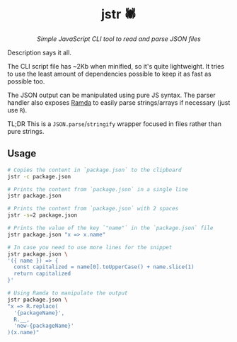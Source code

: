 <div align="center">

# jstr 🕷️

_Simple JavaScript CLI tool to read and parse JSON files_

</div>

Description says it all.

The CLI script file has ~2Kb when minified, so it's quite lightweight. It tries to use the least amount of dependencies possible to keep it as fast as possible too.

The JSON output can be manipulated using pure JS syntax. The parser handler also exposes [Ramda](https://ramdajs.com/) to easily parse strings/arrays if necessary (just use `R`).

TL;DR This is a `JSON.parse`/`stringify` wrapper focused in files rather than pure strings.

## Usage

```sh
# Copies the content in `package.json` to the clipboard
jstr -c package.json

# Prints the content from `package.json` in a single line
jstr package.json

# Prints the content from `package.json` with 2 spaces
jstr -s=2 package.json

# Prints the value of the key `"name"` in the `package.json` file
jstr package.json "x => x.name"

# In case you need to use more lines for the snippet
jstr package.json \
'({ name }) => {
  const capitalized = name[0].toUpperCase() + name.slice(1)
  return capitalized
}'

# Using Ramda to manipulate the output
jstr package.json \
"x => R.replace(
  '{packageName}',
  R.__,
  'new-{packageName}'
)(x.name)"
```
